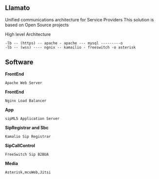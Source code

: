 Llamato
--------
Unified communications architecture for Service Providers
This solution is based on Open Source projects

High level Architecture

    -lb -- (https) -- apache - apache --- mysql ---------o
    -lb -- (wss) ---- ngnix -- kamailio - freeswitch -o asterisk 

## Software

**FrontEnd**
	
	Apache Web Server			

**FrontEnd**
	
	Nginx Load Balancer

**App**

	sipML5 Application Server 	

**SipRegistrar	and Sbc**
	
	Kamalio Sip Registrar			

**SipCallControl**

	FreeSwitch Sip B2BUA		

**Media**

	Asterisk,mcuWeb,Jitsi
